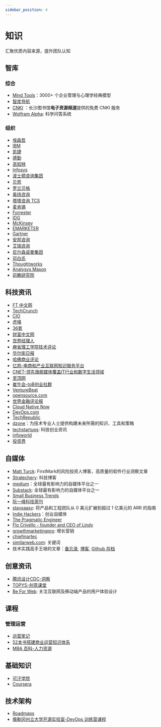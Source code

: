 ```yaml
---
sidebar_position: 4
---
```

 
# 知识

汇聚优质内容来源，提升团队认知

## 智库

### 综合

- [Mind Tools](https://www.mindtools.com/)：3000+ 个企业管理与心理学经典模型
- [智库导航](https://www.cciee.org.cn/zkdh.aspx?clmId=68)
- [CNKI](http://opac.changshalib.cn/opac/reader/login) ：长沙图书馆**电子资源频道**提供的免费 CNKI 服务
- [Wolfram Alpha](https://www.wolframalpha.com/): 科学问答系统

### 组织

- [埃森哲](https://www.accenture.com/cn-zh)
- [IBM](https://www.ibm.com/cn-zh)
- [凯捷](https://www.capgemini.com/cn-zh/)
- [德勤](https://www2.deloitte.com/cn/zh.html)
- [高知特](https://www.cognizant.com/)
- [Infosys](https://www.infosys.com/cn/)
- [波士顿咨询集团](https://www.bcg.com/)
- [贝恩](https://www.bain.cn/)
- [罗兰贝格](https://www.rolandberger.com/)
- [奥纬咨询](https://www.oliverwyman.cn/)
- [塔塔咨询 TCS](https://www.tcs.com/cn-zh)
- [麦肯锡](https://www.mckinsey.com.cn/)
- [Forrester](https://www.forrester.com/)
- [IDG](https://www.idg.com/)
- [McKinsey](https://www.mckinsey.com.cn/)
- [EMARKETER](https://www.emarketer.com/)
- [Gartner](https://www.gartner.com/cn)
- [安邦咨询](http://www.anbound.com.cn/)
- [艾瑞咨询](https://www.iresearch.com.cn/)
- [尼尔森诺曼集团](https://www.nngroup.com/)
- [邓白氏](https://www.dnb.com/)
- [Thoughtworks](https://www.thoughtworks.com/)
- [Analysys Mason](https://www.analysysmason.com/)
- [前瞻研究院](https://bg.qianzhan.com/)

## 科技资讯

- [FT 中文网](https://www.ftchinese.com/)
- [TechCrunch](https://techcrunch.com/)
- [CIO](https://www.cio.com/cloud-computing/)
- [虎嗅](https://www.huxiu.com/)
- [36氪](https://36kr.com/)
- [财富中文网](https://www.fortunechina.com/)
- [世界经理人](https://www.icxo.com/)
- [麻省理工学院技术评论](https://www.technologyreview.com/)
- [华尔街日报](https://cn.wsj.com/)
- [哈佛商业评论](https://www.ebusinessreview.cn/)
- [亿邦-电商和产业互联网知识服务平台](https://www.ebrun.com/)
- [CNET-领先旗舰媒体覆盖IT行业和数字生活领域](https://www.cnet.com/)
- [至顶网](https://www.zhiding.cn/)
- [崔牛会-toB创业社群](https://www.cuiniuhui.com/)
- [VentureBeat](https://venturebeat.com/)
- [opensource.com](https://opensource.com/)
- [世界金融评论报](https://worldfinancialreview.com/)
- [Cloud Native Now](https://cloudnativenow.com/)
- [DevOps.com](https://devops.com/)
- [TechRepublic](https://www.techrepublic.com/)
- [dzone](https://dzone.com/)：为技术专业人士提供构建未来所需的知识、工具和策略
- [techstartups](https://techstartups.com/): 科技创业资讯
- [infoworld](https://www.infoworld.com/)
- [投资界](https://www.pedaily.cn/)


## 自媒体

- [Matt Turck](https://mattturck.com/): FirstMark的风险投资人博客，高质量的软件行业洞察文章
- [Stratechery](https://stratechery.com/): 科技博客
- [medium](https://medium.com/)：全球最有影响力的自媒体平台之一
- [Substack](https://substack.com/): 全球最有影响力的自媒体平台之一
- [Small Business Trends](https://smallbiztrends.com/)
- [阮一峰科技周刊](https://www.ruanyifeng.com/)
- [staysaasy](https://staysaasy.com/): 将产品和工程团队从 0 美元扩展到超过 1 亿美元的 ARR 的指南
- [Indie Hackers](https://www.indiehackers.com/)：创业自媒体
- [The Pragmatic Engineer](https://blog.pragmaticengineer.com/)
- [Flo Crivello - founder and CEO of Lindy](https://flocrivello.com/)
- [growthmarketingpro](https://www.growthmarketingpro.com/blog/): 增长营销
- [chiefmartec](https://chiefmartec.com/)
- [similarweb.com](https://www.similarweb.com/blog/zh/): 关键词
- 技术实践高手王垠的文章：[备忘录](https://yinwang1.substack.com/archive?sort=top), [博客](https://www.yinwang.org/), [Github 存档](https://github.com/AlexiaChen/YinWangBak)

## 创意资讯

- [腾讯设计CDC-洞察](https://cdc.tencent.com/percipience)
- [TOPYS-创意课堂](https://www.topys.cn/minds/all_class)
- [Be For Web](https://beforweb.com/): 关注互联网及移动端产品的用户体验设计

## 课程

### 管理运营

* [运营笔记](https://www.yunyingbiji.cn/)
* [52本书搭建商业运营知识体系](https://www.yuque.com/yichu/biz/nch79o#ApvG)
* [MBA 百科-人力资源](https://wiki.mbalib.com/wiki/Portal:%E4%BA%BA%E5%8A%9B%E8%B5%84%E6%BA%90)

## 基础知识

- [可汗学院](https://zh.khanacademy.org/)
- [Coursera](https://www.coursera.org/)

## 技术架构

- [Roadmaps](https://roadmap.sh/)
- [俄勒冈州立大学开源实验室-DevOps 训练营课程](http://devopsbootcamp.osuosl.org/index.html)
